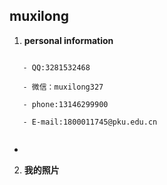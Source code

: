 ## muxilong ##

1. **personal information**

```

   - QQ:3281532468
   
   - 微信：muxilong327
   
   - phone:13146299900
   
   - E-mail:1800011745@pku.edu.cn
   
  ```
  
 -

2. **我的照片**





